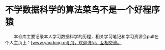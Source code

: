 # 不学数据科学的算法菜鸟不是一个好程序猿
&emsp;&emsp;本仓库主要记录本人学习数据科学的历程，相关学习笔记和学习资源会pull在个人主页上：[www.yaodong.ml][1]，欢迎访问，互相交流。



[1]: https://jellyyoung.github.io/

